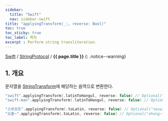 ```yaml
---
sidebar:
  title: "Swift"
  nav: sidebar-swift
title: "applyingTransform(_:, reverse: Bool)"
toc: true
toc_sticky: true
toc_label: 목차
excerpt : Perform string transliteration.
---
```

[Swift](/swift/) / [StringProtocol](/swift/stringprotocol/) / **{{ page.title }}**
{: .notice--warning}

## 1. 개요
문자열을 [StringTransform](/ios/foundation/nsstring/stringtransform/)에 해당하는 음역으로 변환한다.

```swift
"swift".applyingTransform(.latinToHangul, reverse: false) // Optional("슆트")
"swift-man".applyingTransform(.latinToHangul, reverse: false) // Optional("슆트만")

"스위프트".applyingTransform(.toLatin, reverse: false) // Optional("seuwipeuteu")
"오홍~".applyingTransform(.toLatin, reverse: false) // Optional("ohong~")
```
